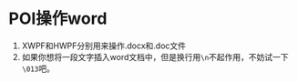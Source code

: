 # POI操作word
1. XWPF和HWPF分别用来操作.docx和.doc文件
2. 如果你想将一段文字插入word文档中，但是换行用```\n```不起作用，不妨试一下```\013```吧。